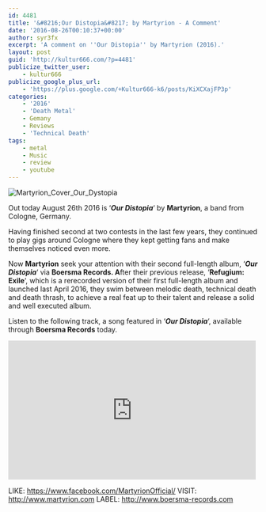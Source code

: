 ```yaml
---
id: 4481
title: '&#8216;Our Distopia&#8217; by Martyrion - A Comment'
date: '2016-08-26T00:10:37+00:00'
author: syr3fx
excerpt: 'A comment on ''Our Distopia'' by Martyrion (2016).'
layout: post
guid: 'http://kultur666.com/?p=4481'
publicize_twitter_user:
    - kultur666
publicize_google_plus_url:
    - 'https://plus.google.com/+Kultur666-k6/posts/KiXCXajFP3p'
categories:
    - '2016'
    - 'Death Metal'
    - Gemany
    - Reviews
    - 'Technical Death'
tags:
    - metal
    - Music
    - review
    - youtube
---
```


![Martyrion_Cover_Our_Dystopia](http://localhost:8080/wp-content/uploads/2016/08/martyrion_cover_our_dystopia.jpg?w=680)

Out today August 26th 2016 is ‘***Our Distopia***‘ by **Martyrion**, a band from Cologne, Germany.

Having finished second at two contests in the last few years, they continued to play gigs around Cologne where they kept getting fans and make themselves noticed even more.

Now **Martyrion** seek your attention with their second full-length album, ‘***Our Distopia***‘ via **Boersma Records. A**fter their previous release, ‘**Refugium: Exile**‘, which is a rerecorded version of their first full-length album and launched last April 2016, they swim between melodic death, technical death and death thrash, to achieve a real feat up to their talent and release a solid and well executed album.

Listen to the following track, a song featured in ‘***Our Distopia***‘, available through **Boersma Records** today.

<iframe allow="accelerometer; autoplay; clipboard-write; encrypted-media; gyroscope; picture-in-picture; web-share" allowfullscreen="" frameborder="0" height="281" loading="lazy" src="https://www.youtube.com/embed/zL8qDBJOaWg?feature=oembed" title="MARTYRION - What We Leave Behind (OFFICIAL VIDEO)" width="500"></iframe>

LIKE: <https://www.facebook.com/MartyrionOfficial/>
VISIT: <http://www.martyrion.com>
LABEL: <http://www.boersma-records.com>
